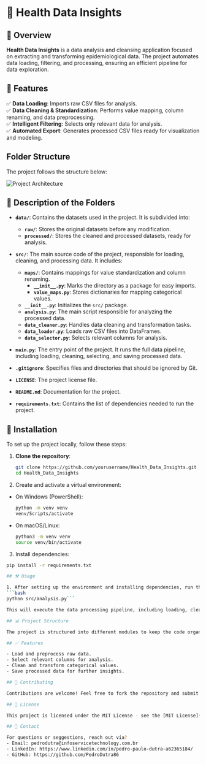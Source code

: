 # 🏥 Health Data Insights  

## 📌 Overview  
**Health Data Insights** is a data analysis and cleansing application focused on extracting and transforming epidemiological data. The project automates data loading, filtering, and processing, ensuring an efficient pipeline for data exploration.  

## 🚀 Features  
✅ **Data Loading**: Imports raw CSV files for analysis.  
✅ **Data Cleaning & Standardization**: Performs value mapping, column renaming, and data preprocessing.  
✅ **Intelligent Filtering**: Selects only relevant data for analysis.  
✅ **Automated Export**: Generates processed CSV files ready for visualization and modeling.  

## Folder Structure

The project follows the structure below:

![Project Architecture](https://i.imgur.com/Pygo1Ui.png)

## 📂 Description of the Folders

- **`data/`**: Contains the datasets used in the project. It is subdivided into:
  - **`raw/`**: Stores the original datasets before any modification.
  - **`processed/`**: Stores the cleaned and processed datasets, ready for analysis.

- **`src/`**: The main source code of the project, responsible for loading, cleaning, and processing data. It includes:
  - **`maps/`**: Contains mappings for value standardization and column renaming.
    - **`__init__.py`**: Marks the directory as a package for easy imports.
    - **`value_maps.py`**: Stores dictionaries for mapping categorical values.
  - **`__init__.py`**: Initializes the `src/` package.
  - **`analysis.py`**: The main script responsible for analyzing the processed data.
  - **`data_cleaner.py`**: Handles data cleaning and transformation tasks.
  - **`data_loader.py`**: Loads raw CSV files into DataFrames.
  - **`data_selector.py`**: Selects relevant columns for analysis.

- **`main.py`**: The entry point of the project. It runs the full data pipeline, including loading, cleaning, selecting, and saving processed data.

- **`.gitignore`**: Specifies files and directories that should be ignored by Git.

- **`LICENSE`**: The project license file.

- **`README.md`**: Documentation for the project.

- **`requirements.txt`**: Contains the list of dependencies needed to run the project.

## 🚀 Installation

To set up the project locally, follow these steps:

1. **Clone the repository**:
   ```bash
   git clone https://github.com/yourusername/Health_Data_Insights.git
   cd Health_Data_Insights

2. Create and activate a virtual environment:
- On Windows (PowerShell):
  ```bash
  python -m venv venv
  venv/Scripts/activate
- On macOS/Linux:
  ```bash
  python3 -m venv venv
  source venv/bin/activate

3. Install dependencies:
  ```bash
  pip install -r requirements.txt

## ⚒️ Usage

1. After setting up the environment and installing dependencies, run the project with:
  ```bash
  python src/analysis.py```

This will execute the data processing pipeline, including loading, cleaning and analyzing the dataset

## 📊 Project Structure

The project is structured into different modules to keep the code organized and maintainable. Refer to the folder descriptions above for more details.

## ✅ Features

- Load and preprocess raw data.
- Select relevant columns for analysis.
- Clean and transform categorical values.
- Save processed data for further insights.

## 🤝 Contributing

Contributions are welcome! Feel free to fork the repository and submit a pull request with your improvements.

## 📜 License

This project is licensed under the MIT License - see the [MIT License](./LICENSE) file for details.

## 📩 Contact

For questions or seggestions, reach out via?
- Email: pedrodutra@infoservicetechnology.com.br
- LinkedIn: https://www.linkedin.com/in/pedro-paulo-dutra-a62365184/
- GitHub: https://github.com/PedroDutra86